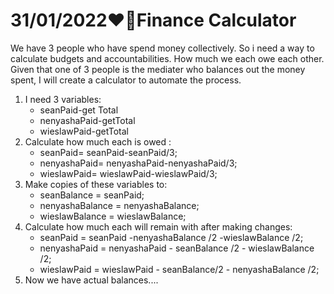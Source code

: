 # 31/01/2022❤️‍🔥Finance Calculator
We have 3 people who have spend money collectively. 
So i need a way to calculate budgets and accountabilities. 
How much we each owe each other. Given that one of 3 
people is the mediater who balances out the money spent, 
I will create a calculator to automate the process. 

1. I need 3 variables:
	- seanPaid-get Total
	- nenyashaPaid-getTotal
	- wieslawPaid-getTotal
2. Calculate how much each is owed : 
	- seanPaid= seanPaid-seanPaid/3;
	- nenyashaPaid= nenyashaPaid-nenyashaPaid/3;
	- wieslawPaid= wieslawPaid-wieslawPaid/3;
3. Make copies of these variables to:
	-  seanBalance = seanPaid;
	- nenyashaBalance = nenyashaBalance;
	- wieslawBalance = wieslawBalance;
4. Calculate how much each will remain with after making changes:
	- seanPaid = seanPaid -nenyashaBalance /2 -wieslawBalance /2;
	- nenyashaPaid = nenyashaPaid - seanBalance /2 - wieslawBalance /2;
	- wieslawPaid = wieslawPaid - seanBalance/2 - nenyashaBalance /2;
5. Now we have actual balances....
